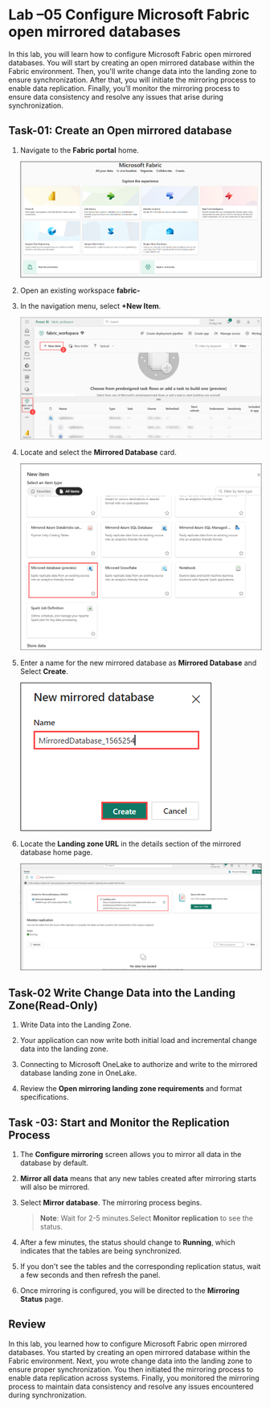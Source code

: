 # Lab –05 Configure Microsoft Fabric open mirrored databases

In this lab, you will learn how to configure Microsoft Fabric open mirrored databases. You will start by creating an open mirrored database within the Fabric environment. Then, you'll write change data into the landing zone to ensure synchronization. After that, you will initiate the mirroring process to enable data replication. Finally, you’ll monitor the mirroring process to ensure data consistency and resolve any issues that arise during synchronization.

## Task-01: Create an Open mirrored database 

1. Navigate to the **Fabric portal** home.

    ![](../media/Lab-01/image10.png)

2. Open an existing workspace **fabric-<inject key="DeploymentID" enableCopy="false"/>**

3. In the navigation menu, select **+New Item**.

    ![](../media/Lab-01/fabric-new.png)

1. Locate and select the **Mirrored Database** card.

    ![](../media/Lab-05/mirrored-database-1.png)

1. Enter a name for the new mirrored database as **Mirrored Database** and Select **Create**.

      ![](../media/Lab-05/mirrored-1.png)

1. Locate the **Landing zone URL** in the details section of the mirrored database home page.

     ![](../media/Lab-05/landing-zone-1.png)

## Task-02  Write Change Data into the Landing Zone(Read-Only)

1. Write Data into the Landing Zone.

1. Your application can now write both initial load and incremental change data into the landing zone.

1. Connecting to Microsoft OneLake to authorize and write to the mirrored database landing zone in OneLake.

1. Review the **Open mirroring landing zone requirements** and format specifications.

## Task -03: Start and Monitor the Replication Process

1. The **Configure mirroring** screen allows you to mirror all data in the database by default.

1. **Mirror all data** means that any new tables created after mirroring starts will also be mirrored.
    
1. Select **Mirror database**. The mirroring process begins.

    >**Note**: Wait for 2-5 minutes.Select **Monitor replication** to see the status.

 1. After a few minutes, the status should change to **Running**, which indicates that the tables are being synchronized.

 1. If you don't see the tables and the corresponding replication status, wait a few seconds and then refresh the panel.

1. Once mirroring is configured, you will be directed to the **Mirroring Status** page.

## Review

In this lab, you learned how to configure Microsoft Fabric open mirrored databases. You started by creating an open mirrored database within the Fabric environment. Next, you wrote change data into the landing zone to ensure proper synchronization. You then initiated the mirroring process to enable data replication across systems. Finally, you monitored the mirroring process to maintain data consistency and resolve any issues encountered during synchronization.


